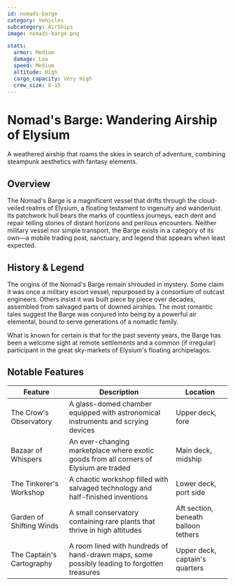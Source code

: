 ```yaml
---
id: nomads-barge
category: Vehicles
subcategory: AirShips
image: nomads-barge.png

stats:
  armor: Medium
  damage: Low
  speed: Medium
  altitude: High
  cargo_capacity: Very High
  crew_size: 8-15
---
```


# **Nomad's Barge: Wandering Airship of Elysium**

A weathered airship that roams the skies in search of adventure, combining steampunk aesthetics with fantasy elements.

## Overview

The Nomad's Barge is a magnificent vessel that drifts through the cloud-veiled realms of Elysium, a floating testament to ingenuity and wanderlust. Its patchwork hull bears the marks of countless journeys, each dent and repair telling stories of distant horizons and perilous encounters. Neither military vessel nor simple transport, the Barge exists in a category of its own—a mobile trading post, sanctuary, and legend that appears when least expected.


## History & Legend

The origins of the Nomad's Barge remain shrouded in mystery. Some claim it was once a military escort vessel, repurposed by a consortium of outcast engineers. Others insist it was built piece by piece over decades, assembled from salvaged parts of downed airships. The most romantic tales suggest the Barge was conjured into being by a powerful air elemental, bound to serve generations of a nomadic family.

What is known for certain is that for the past seventy years, the Barge has been a welcome sight at remote settlements and a common (if irregular) participant in the great sky-markets of Elysium's floating archipelagos.

## Notable Features

| Feature | Description | Location |
|---------|-------------|----------|
| The Crow's Observatory | A glass-domed chamber equipped with astronomical instruments and scrying devices | Upper deck, fore |
| Bazaar of Whispers | An ever-changing marketplace where exotic goods from all corners of Elysium are traded | Main deck, midship |
| The Tinkerer's Workshop | A chaotic workshop filled with salvaged technology and half-finished inventions | Lower deck, port side |
| Garden of Shifting Winds | A small conservatory containing rare plants that thrive in high altitudes | Aft section, beneath balloon tethers |
| The Captain's Cartography | A room lined with hundreds of hand-drawn maps, some possibly leading to forgotten treasures | Upper deck, captain's quarters |

